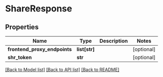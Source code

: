 # ShareResponse

## Properties
Name | Type | Description | Notes
------------ | ------------- | ------------- | -------------
**frontend_proxy_endpoints** | **list[str]** |  | [optional] 
**shr_token** | **str** |  | [optional] 

[[Back to Model list]](../README.md#documentation-for-models) [[Back to API list]](../README.md#documentation-for-api-endpoints) [[Back to README]](../README.md)


